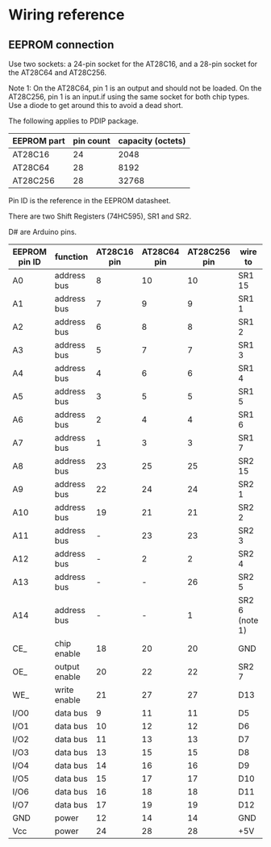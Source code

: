 # Wiring reference

## EEPROM connection

Use two sockets: a 24-pin socket for the AT28C16, and a 28-pin socket for the AT28C64 and AT28C256.

Note 1: On the AT28C64, pin 1 is an output and should not be loaded. On the AT28C256, pin 1 is an input.if using the same socket for both chip types. Use a diode to get around this to avoid a dead short.
 
The following applies to PDIP package.

| EEPROM part | pin count | capacity (octets) |
|-------------|-----------|----------|
| AT28C16     | 24        | 2048 |
| AT28C64     | 28        | 8192 |
| AT28C256    | 28        | 32768 |

Pin ID is the reference in the EEPROM datasheet.

There are two Shift Registers (74HC595), SR1 and SR2.

D# are Arduino pins.

| EEPROM pin ID | function | AT28C16 pin | AT28C64 pin | AT28C256 pin | wire to |
|--------|-------------|---------|--------------|--------------|---------------|
| A0     | address bus | 8 | 10 | 10 | SR1 15 | 
| A1   | address bus | 7 | 9 | 9 | SR1 1 | 
| A2   | address bus | 6 | 8 | 8 | SR1 2 | 
| A3    | address bus | 5 | 7 | 7| SR1 3 | 
| A4   | address bus | 4 | 6 | 6 | SR1 4 | 
| A5    | address bus | 3 | 5 | 5 | SR1 5 | 
| A6    | address bus | 2 | 4 | 4 | SR1 6 | 
| A7    | address bus | 1 | 3 | 3 | SR1 7 | 
| A8    | address bus | 23 | 25 | 25 | SR2 15  | 
| A9    | address bus | 22 | 24 | 24 | SR2 1 | 
| A10   | address bus | 19 | 21 | 21 | SR2 2 | 
| A11   | address bus | - | 23 | 23 | SR2 3 |
| A12   | address bus | - | 2 | 2 | SR2 4 |
| A13 | address bus | - | - | 26 | SR2 5 |
| A14 | address bus | - | - | 1 | SR2 6 (note 1) |
| CE_ | chip enable | 18 | 20 | 20 | GND | 
| OE_ | output enable | 20 | 22 | 22 | SR2 7|
| WE_ | write enable | 21 | 27 | 27| D13 |
| I/O0 | data bus | 9 | 11 | 11 | D5 | 
| I/O1 | data bus | 10 | 12 | 12 | D6 | 
| I/O2 | data bus | 11 | 13 | 13 | D7 | 
| I/O3 | data bus | 13 | 15 | 15 | D8 | 
| I/O4 | data bus | 14 | 16 | 16 | D9 | 
| I/O5 | data bus | 15 | 17 | 17 | D10 | 
| I/O6 | data bus | 16 | 18 | 18 | D11 | 
| I/O7 | data bus | 17 | 19 | 19 | D12 | 
| GND | power | 12 | 14 | 14 | GND | 
| Vcc | power | 24 | 28 | 28 |  +5V | 
